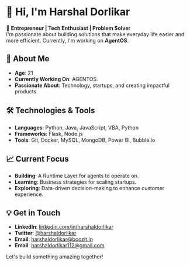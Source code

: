 # 👋 Hi, I'm Harshal Dorlikar

🚀 **Entrepreneur | Tech Enthusiast | Problem Solver**  
I'm passionate about building solutions that make everyday life easier and more efficient. Currently, I'm working on **AgentOS**.

## 🌟 About Me
- **Age**: 21
- **Currently Working On**: AGENTOS.
- **Passionate About**: Technology, startups, and creating impactful products.


## 🛠️ Technologies & Tools
- **Languages**: Python, Java, JavaScript, VBA, Python
- **Frameworks**: Flask, Node.js
- **Tools**: Git, Docker, MySQL, MongoDB, Power BI, Bubble.io

## 📈 Current Focus
- **Building**: A Runtime Layer for agents to operate on.
- **Learning**: Business strategies for scaling startups.
- **Exploring**: Data-driven decision-making to enhance customer experience.

## 💡 Get in Touch
- **LinkedIn**: [linkedin.com/in/harshaldorlikar](https://www.linkedin.com/in/harshaldorlikar)
- **Twitter**: [@harshaldorlikar](https://twitter.com/harshaldorlikar)
- **Email**: harshaldorlikar@boozit.in
-  **Email**: harshaldorlikar112@gmail.com

Let's build something amazing together!
